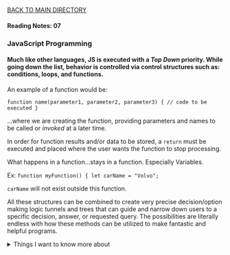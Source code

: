 [BACK TO MAIN DIRECTORY](../README.md)

#### Reading Notes: 07

### JavaScript Programming

#### Much like other languages, JS is executed with a *Top Down* priority. While going down the list, behavior is controlled via control structures such as: conditions, loops, and functions.

An example of a function would be:

`function name(parameter1, parameter2, parameter3) {
  // code to be executed
}`

...where we are creating the function, providing parameters and names to be called or *invoked* at a later time.

In order for function results and/or data to be stored, a `return` must be executed and placed where the user wants the function to stop processing.

What happens in a function...stays in a function. Especially Variables.

Ex: `function myFunction() {
  let carName = "Volvo";`

  `carName` will not exist outside this function.

All these structures can be combined to create very precise decision/option making logic tunnels and trees that can guide and narrow down users to a specific decision, answer, or requested query. The possibilities are literally endless with how these methods can be utilized to make fantastic and helpful programs.


<details>
<summary>Things I want to know more about</summary>

Begin writing here...
  
</details>